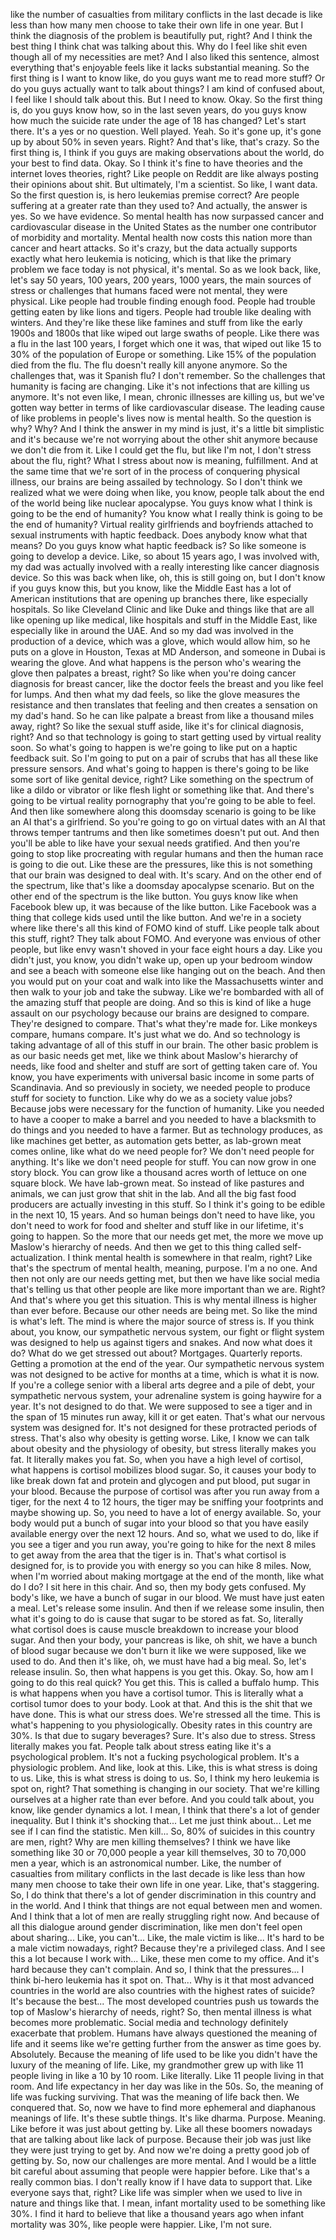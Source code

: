  like the number of casualties from military conflicts in the last decade is like less than how many men choose to take their own life in one year. But I think the diagnosis of the problem is beautifully put, right? And I think the best thing I think chat was talking about this. Why do I feel like shit even though all of my necessities are met? And I also liked this sentence, almost everything that's enjoyable feels like it lacks substantial meaning. So the first thing is I want to know like, do you guys want me to read more stuff? Or do you guys actually want to talk about things? I am kind of confused about, I feel like I should talk about this. But I need to know. Okay. So the first thing is, do you guys know how, so in the last seven years, do you guys know how much the suicide rate under the age of 18 has changed? Let's start there. It's a yes or no question. Well played. Yeah. So it's gone up, it's gone up by about 50% in seven years. Right? And that's like, that's crazy. So the first thing is, I think if you guys are making observations about the world, do your best to find data. Okay. So I think it's fine to have theories and the internet loves theories, right? Like people on Reddit are like always posting their opinions about shit. But ultimately, I'm a scientist. So like, I want data. So the first question is, is hero leukemias premise correct? Are people suffering at a greater rate than they used to? And actually, the answer is yes. So we have evidence. So mental health has now surpassed cancer and cardiovascular disease in the United States as the number one contributor of morbidity and mortality. Mental health now costs this nation more than cancer and heart attacks. So it's crazy, but the data actually supports exactly what hero leukemia is noticing, which is that like the primary problem we face today is not physical, it's mental. So as we look back, like, let's say 50 years, 100 years, 200 years, 1000 years, the main sources of stress or challenges that humans faced were not mental, they were physical. Like people had trouble finding enough food. People had trouble getting eaten by like lions and tigers. People had trouble like dealing with winters. And they're like these like famines and stuff from like the early 1900s and 1800s that like wiped out large swaths of people. Like there was a flu in the last 100 years, I forget which one it was, that wiped out like 15 to 30% of the population of Europe or something. Like 15% of the population died from the flu. The flu doesn't really kill anyone anymore. So the challenges that, was it Spanish flu? I don't remember. So the challenges that humanity is facing are changing. Like it's not infections that are killing us anymore. It's not even like, I mean, chronic illnesses are killing us, but we've gotten way better in terms of like cardiovascular disease. The leading cause of like problems in people's lives now is mental health. So the question is why? Why? And I think the answer in my mind is just, it's a little bit simplistic and it's because we're not worrying about the other shit anymore because we don't die from it. Like I could get the flu, but like I'm not, I don't stress about the flu, right? What I stress about now is meaning, fulfillment. And at the same time that we're sort of in the process of conquering physical illness, our brains are being assailed by technology. So I don't think we realized what we were doing when like, you know, people talk about the end of the world being like nuclear apocalypse. You guys know what I think is going to be the end of humanity? You know what I really think is going to be the end of humanity? Virtual reality girlfriends and boyfriends attached to sexual instruments with haptic feedback. Does anybody know what that means? Do you guys know what haptic feedback is? So like someone is going to develop a device. Like, so about 15 years ago, I was involved with, my dad was actually involved with a really interesting like cancer diagnosis device. So this was back when like, oh, this is still going on, but I don't know if you guys know this, but you know, like the Middle East has a lot of American institutions that are opening up branches there, like especially hospitals. So like Cleveland Clinic and like Duke and things like that are all like opening up like medical, like hospitals and stuff in the Middle East, like especially like in around the UAE. And so my dad was involved in the production of a device, which was a glove, which would allow him, so he puts on a glove in Houston, Texas at MD Anderson, and someone in Dubai is wearing the glove. And what happens is the person who's wearing the glove then palpates a breast, right? So like when you're doing cancer diagnosis for breast cancer, like the doctor feels the breast and you like feel for lumps. And then what my dad feels, so like the glove measures the resistance and then translates that feeling and then creates a sensation on my dad's hand. So he can like palpate a breast from like a thousand miles away, right? So like the sexual stuff aside, like it's for clinical diagnosis, right? And so that technology is going to start getting used by virtual reality soon. So what's going to happen is we're going to like put on a haptic feedback suit. So I'm going to put on a pair of scrubs that has all these like pressure sensors. And what's going to happen is there's going to be like some sort of like genital device, right? Like something on the spectrum of like a dildo or vibrator or like flesh light or something like that. And there's going to be virtual reality pornography that you're going to be able to feel. And then like somewhere along this doomsday scenario is going to be like an AI that's a girlfriend. So you're going to go on virtual dates with an AI that throws temper tantrums and then like sometimes doesn't put out. And then you'll be able to like have your sexual needs gratified. And then you're going to stop like procreating with regular humans and then the human race is going to die out. Like these are the pressures, like this is not something that our brain was designed to deal with. It's scary. And on the other end of the spectrum, like that's like a doomsday apocalypse scenario. But on the other end of the spectrum is the like button. You guys know like when Facebook blew up, it was because of the like button. Like Facebook was a thing that college kids used until the like button. And we're in a society where like there's all this kind of FOMO kind of stuff. Like people talk about this stuff, right? They talk about FOMO. And everyone was envious of other people, but like envy wasn't shoved in your face eight hours a day. Like you didn't just, you know, you didn't wake up, open up your bedroom window and see a beach with someone else like hanging out on the beach. And then you would put on your coat and walk into like the Massachusetts winter and then walk to your job and take the subway. Like we're bombarded with all of the amazing stuff that people are doing. And so this is kind of like a huge assault on our psychology because our brains are designed to compare. They're designed to compare. That's what they're made for. Like monkeys compare, humans compare. It's just what we do. And so technology is taking advantage of all of this stuff in our brain. The other basic problem is as our basic needs get met, like we think about Maslow's hierarchy of needs, like food and shelter and stuff are sort of getting taken care of. You know, you have experiments with universal basic income in some parts of Scandinavia. And so previously in society, we needed people to produce stuff for society to function. Like why do we as a society value jobs? Because jobs were necessary for the function of humanity. Like you needed to have a cooper to make a barrel and you needed to have a blacksmith to do things and you needed to have a farmer. But as technology produces, as like machines get better, as automation gets better, as lab-grown meat comes online, like what do we need people for? We don't need people for anything. It's like we don't need people for stuff. You can now grow in one story block. You can grow like a thousand acres worth of lettuce on one square block. We have lab-grown meat. So instead of like pastures and animals, we can just grow that shit in the lab. And all the big fast food producers are actually investing in this stuff. So I think it's going to be edible in the next 10, 15 years. And so human beings don't need to have like, you don't need to work for food and shelter and stuff like in our lifetime, it's going to happen. So the more that our needs get met, the more we move up Maslow's hierarchy of needs. And then we get to this thing called self-actualization. I think mental health is somewhere in that realm, right? Like that's the spectrum of mental health, meaning, purpose. I'm a no one. And then not only are our needs getting met, but then we have like social media that's telling us that other people are like more important than we are. Right? And that's where you get this situation. This is why mental illness is higher than ever before. Because our other needs are being met. So like the mind is what's left. The mind is where the major source of stress is. If you think about, you know, our sympathetic nervous system, our fight or flight system was designed to help us against tigers and snakes. And now what does it do? What do we get stressed out about? Mortgages. Quarterly reports. Getting a promotion at the end of the year. Our sympathetic nervous system was not designed to be active for months at a time, which is what it is now. If you're a college senior with a liberal arts degree and a pile of debt, your sympathetic nervous system, your adrenaline system is going haywire for a year. It's not designed to do that. We were supposed to see a tiger and in the span of 15 minutes run away, kill it or get eaten. That's what our nervous system was designed for. It's not designed for these protracted periods of stress. That's also why obesity is getting worse. Like, I know we can talk about obesity and the physiology of obesity, but stress literally makes you fat. It literally makes you fat. So, when you have a high level of cortisol, what happens is cortisol mobilizes blood sugar. So, it causes your body to like break down fat and protein and glycogen and put blood, put sugar in your blood. Because the purpose of cortisol was after you run away from a tiger, for the next 4 to 12 hours, the tiger may be sniffing your footprints and maybe showing up. So, you need to have a lot of energy available. So, your body would put a bunch of sugar into your blood so that you have easily available energy over the next 12 hours. And so, what we used to do, like if you see a tiger and you run away, you're going to hike for the next 8 miles to get away from the area that the tiger is in. That's what cortisol is designed for, is to provide you with energy so you can hike 8 miles. Now, when I'm worried about making mortgage at the end of the month, like what do I do? I sit here in this chair. And so, then my body gets confused. My body's like, we have a bunch of sugar in our blood. We must have just eaten a meal. Let's release some insulin. And then if we release some insulin, then what it's going to do is cause that sugar to be stored as fat. So, literally what cortisol does is cause muscle breakdown to increase your blood sugar. And then your body, your pancreas is like, oh shit, we have a bunch of blood sugar because we don't burn it like we were supposed, like we used to do. And then it's like, oh, we must have had a big meal. So, let's release insulin. So, then what happens is you get this. Okay. So, how am I going to do this real quick? You get this. This is called a buffalo hump. This is what happens when you have a cortisol tumor. This is literally what a cortisol tumor does to your body. Look at that. And this is the shit that we have done. This is what our stress does. We're stressed all the time. This is what's happening to you physiologically. Obesity rates in this country are 30%. Is that due to sugary beverages? Sure. It's also due to stress. Stress literally makes you fat. People talk about stress eating like it's a psychological problem. It's not a fucking psychological problem. It's a physiologic problem. And like, look at this. Like, this is what stress is doing to us. Like, this is what stress is doing to us. So, I think my hero leukemia is spot on, right? That something is changing in our society. That we're killing ourselves at a higher rate than ever before. And you could talk about, you know, like gender dynamics a lot. I mean, I think that there's a lot of gender inequality. But I think it's shocking that... Let me just think about... Let me see if I can find the statistic. Men kill... So, 80% of suicides in this country are men, right? Why are men killing themselves? I think we have like something like 30 or 70,000 people a year kill themselves, 30 to 70,000 men a year, which is an astronomical number. Like, the number of casualties from military conflicts in the last decade is like less than how many men choose to take their own life in one year. Like, that's staggering. So, I do think that there's a lot of gender discrimination in this country and in the world. And I think that things are not equal between men and women. And I think that a lot of men are really struggling right now. And because of all this dialogue around gender discrimination, like men don't feel open about sharing... Like, you can't... Like, the male victim is like... It's hard to be a male victim nowadays, right? Because they're a privileged class. And I see this a lot because I work with... Like, these men come to my office. And it's hard because they can't complain. And so, I think that the pressures... I think bi-hero leukemia has it spot on. That... Why is it that most advanced countries in the world are also countries with the highest rates of suicide? It's because the best... The most developed countries push us towards the top of Maslow's hierarchy of needs, right? So, then mental illness is what becomes more problematic. Social media and technology definitely exacerbate that problem. Humans have always questioned the meaning of life and it seems like we're getting further from the answer as time goes by. Absolutely. Because the meaning of life used to be like you didn't have the luxury of the meaning of life. Like, my grandmother grew up with like 11 people living in like a 10 by 10 room. Like literally. Like 11 people living in that room. And life expectancy in her day was like in the 50s. So, the meaning of life was fucking surviving. That was the meaning of life back then. We conquered that. So, now we have to find more ephemeral and diaphanous meanings of life. It's these subtle things. It's like dharma. Purpose. Meaning. Like before it was just about getting by. Like all these boomers nowadays that are talking about like lack of purpose. Because their job was just like they were just trying to get by. And now we're doing a pretty good job of getting by. So, now our challenges are more mental. And I would be a little bit careful about assuming that people were happier before. Like that's a really common bias. I don't really know if I have data to support that. Like everyone says that, right? Like life was simpler when we used to live in nature and things like that. I mean, infant mortality used to be something like 30%. I find it hard to believe that like a thousand years ago when infant mortality was 30%, like people were happier. Like, I'm not sure.